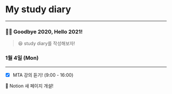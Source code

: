# My study diary

---

### 👋🏼 Goodbye 2020, Hello 2021!

> 😆 study diary를 작성해보자!

### 1월 4일 (Mon)

---

- [x]  MTA 강의 듣기! (9:00 - 16:00)

🎉 Notion 새 페이지 개설!